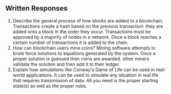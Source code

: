 ## Written Responses

1. Describe the general process of how blocks are added to a blockchain.
    Transactions create a hash based on the previous transaction. they are added onto a block in the order they occur. Transactions must be approved by a majority of nodes in a network. Once a block reaches a certain number of transactions it is added to the chain.
2. How can blockchain users mine coins?
    Mining software attempts to brute force solutions to equations generated by the system. Once a proper solution is guessed then coins are awarded. other miners validate the solution and then add it to their ledger.
3. Explain how simulations like Conway's Game of Life can be used in real-world applications.
    It can be used to simulate any situation in real life that requires transmission of data. All you need is the   proper starting state(s) as well as the proper rules.
